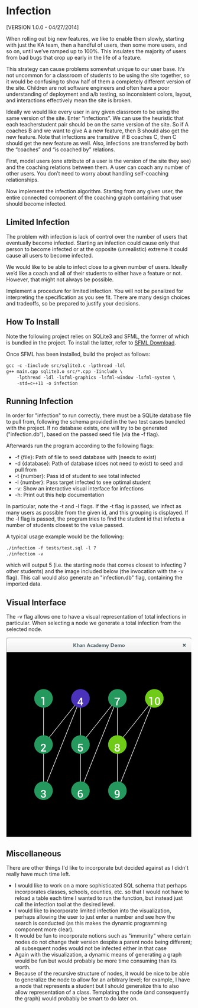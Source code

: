 Infection
=========

[VERSION 1.0.0 - 04/27/2014]
 
When rolling out big new features, we like to enable them slowly, starting with just the KA 
team, then a handful of users, then some more users, and so on, until we’ve ramped up to 
100%. This insulates the majority of users from bad bugs that crop up early in the life of a 
feature. 
 
This strategy can cause problems somewhat unique to our user base. It’s not uncommon for a 
classroom of students to be using the site together, so it would be confusing to show half of 
them a completely different version of the site. Children are not software engineers and often 
have a poor understanding of deployment and a/b testing, so inconsistent colors, layout, and 
interactions effectively mean the site is broken. 
 
Ideally we would like every user in any given classroom to be using the same version of the 
site. Enter “infections”. We can use the heuristic that each teacher­student pair should be on 
the same version of the site. So if A coaches B and we want to give A a new feature, then B 
should also get the new feature. Note that infections are transitive ­ if B coaches C, then C 
should get the new feature as well. Also, infections are transferred by both the “coaches” and 
“is coached by” relations. 
 
First, model users (one attribute of a user is the version of the site they see) and the coaching relations between 
them. A user can coach any number of ​other users. You don’t need to worry about handling self­-coaching relationships. 
 
Now implement the infection algorithm. Starting from any given user, the entire connected 
component of the coaching graph containing that user should become infected.

 
Limited Infection
-----------------

The problem with infection is lack of control over the number of users that eventually become 
infected. Starting an infection could cause only that person to become infected or at the 
opposite (unrealistic) extreme it could cause all users to become infected. 
 
We would like to be able to infect close to a given number of users. Ideally we’d like a coach 
and all of their students to either have a feature or not. However, that might not always be 
possible. 
 
Implement a procedure for limited infection. You will not be penalized for interpreting the 
specification as you see fit. There are many design choices and tradeoffs, so be prepared to 
justify your decisions. 


How To Install
--------------

Note the following project relies on SQLite3 and SFML, the former of which is bundled in the
project. To install the latter, refer to [SFML Download](http://www.sfml-dev.org/download.php).

Once SFML has been installed, build the project as follows:
```
gcc -c -Iinclude src/sqlite3.c -lpthread -ldl
g++ main.cpp sqlite3.o src/*.cpp -Iinclude \
    -lpthread -ldl -lsfml-graphics -lsfml-window -lsfml-system \
    -std=c++11 -o infection
```


Running Infection
-----------------

In order for "infection" to run correctly, there must be a SQLite database file to pull from,
following the schema provided in the two test cases bundled with the project. If no database
exists, one will try to be generated ("infection.db"), based on the passed seed file (via the
-f flag).

Afterwards run the program according to the following flags:
* -f {file}: Path of file to seed database with (needs to exist)
* -d {database}: Path of database (does not need to exist) to seed and pull from
* -t {number}: Pass id of student to see total infected
* -l {number}: Pass target infected to see optimal student
* -v: Show an interactive visual interface for infections
* -h: Print out this help documentation

In particular, note the -t and -l flags. If the -t flag is passed, we infect as many users
as possible from the given id, and this grouping is displayed. If the -l flag is passed,
the program tries to find the student id that infects a number of students closest to the
value passed.

A typical usage example would be the following:

```
./infection -f tests/test.sql -l 7
./infection -v
```

which will output 5 (i.e. the starting node that comes closest to infecting 7 other students)
and the image included below (the invocation with the -v flag). This call would also generate
an "infection.db" flag, containing the imported data.

Visual Interface
----------------

The -v flag allows one to have a visual representation of total infections in particular.
When selecting a node we generate a total infection from the selected node.

![Screenshot](https://github.com/jrpotter/Infection/blob/master/assets/screenshot.png)


Miscellaneous
-------------
There are other things I'd like to incorporate but decided against as I didn't really have much time left.
* I would like to work on a more sophisticated SQL schema that perhaps incorporates classes, schools, 
  counties, etc. so that I would not have to reload a table each time I wanted to run the function,
  but instead just call the infection tool at the desired level.
* I would like to incorporate limited infection into the visualization, perhaps allowing the user to
  just enter a number and see how the search is conducted (as this makes the dynamic programming
  component more clear).
* It would be fun to incorporate notions such as "immunity" where certain nodes do not change
  their version despite a parent node being different; all subsequent nodes would not be infected
  either in that case
* Again with the visualization, a dynamic means of generating a graph would be fun but would probably
  be more time consuming than its worth.
* Because of the recursive structure of nodes, it would be nice to be able to generalize the node to
  allow for an arbitrary level; for example, I have a node that represents a student but I should
  generalize this to also allow representation of a class. Templating the node (and consequently
  the graph) would probably be smart to do later on.
